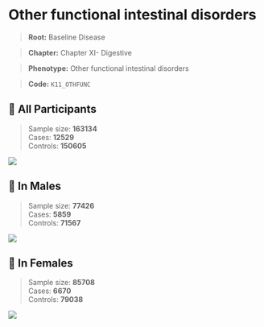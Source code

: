 # Other functional intestinal disorders

> **Root:** Baseline Disease  

> **Chapter:** Chapter XI- Digestive  

> **Phenotype:** Other functional intestinal disorders  

> **Code:** `K11_OTHFUNC`

## 🧪 All Participants  
> Sample size: **163134**  
> Cases: **12529**  
> Controls: **150605**
<img src="/Disease/Figures/ALL/Incidence/K11_OTHFUNC.png"/>
<CsvTable src="/Disease_Data/ALL/Incidence/COX_K11_OTHFUNC.csv" label="🔍 View full results" />

## 👨 In Males  
> Sample size: **77426**  
> Cases: **5859**  
> Controls: **71567**
<img src="/Disease/Figures/Male/Incidence/K11_OTHFUNC.png"/>
<CsvTable src="/Disease_Data/Male/Incidence/COX_K11_OTHFUNC.csv" label="🔍 View full results" />

## 👩 In Females  
> Sample size: **85708**  
> Cases: **6670**  
> Controls: **79038**
<img src="/Disease/Figures/Female/Incidence/K11_OTHFUNC.png"/>
<CsvTable src="/Disease_Data/Female/Incidence/COX_K11_OTHFUNC.csv" label="🔍 View full results" />
